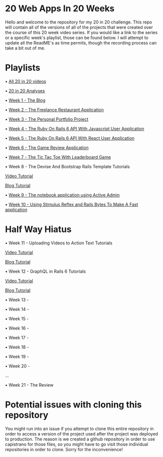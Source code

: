 # 20 Web Apps In 20 Weeks
Hello and welcome to the repository for my 20 in 20 challenge. This repo will contain all of the versions of all of the projects that were created over the course of this 20 week video series. If you would like a link to the series or a specific week's playlist, those can be found below. I will attempt to update all the ReadME's as time permits, though the recording process can take a bit out of me.

# Playlists
• [All 20 in 20 videos](https://www.youtube.com/watch?v=UfoZpAjOnzY&list=PL3mtAHT_eRez6d-PavT6O1KtcMe7mOr-C)

• [20 in 20 Analyses](https://www.youtube.com/watch?v=uBrWt_MkaKw&list=PL3mtAHT_eRez-R7R3XPaBDk87ChCm0cSe)

• [Week 1 - The Blog](https://www.youtube.com/watch?v=UfoZpAjOnzY&list=PL3mtAHT_eRexaDoaU7uooXYZms-1_wua_)

• [Week 2 - The Freelance Restaurant Application](https://www.youtube.com/watch?v=WwClobViifU&list=PL3mtAHT_eRezUvFjgy_K56SBjy12bgS4h)

• [Week 3 - The Personal Portfolio Project](https://www.youtube.com/watch?v=HbH_l8VrH4A&list=PL3mtAHT_eReyBjJvZGIEThnXi5Nr2olMg)

• [Week 4 - The Ruby On Rails 6 API With Javascript User Application](https://www.youtube.com/watch?v=3pZteSkmI9w&list=PL3mtAHT_eRewLlpLhCE8d7Kb6k4g1yA_y)

• [Week 5 - The Ruby On Rails 6 API With React User Application](https://www.youtube.com/watch?v=k1HjmeqF0p0&list=PL3mtAHT_eRez9_vwZSf1hiWs2OJiBKMwd)

• [Week 6 - The Game Review Application](https://www.youtube.com/watch?v=PrjNxhVTR5A&list=PL3mtAHT_eReypxPABSVZMVpoAfoSjtpXX)

• [Week 7 - The Tic Tac Toe With Leaderboard Game](https://www.youtube.com/watch?v=Aye0E8uMDLo)

• Week 8 - The Devise And Bootstrap Rails Template Tutorials
            
[Video Tutorial](https://youtu.be/JR8u5gfmDxU)

[Blog Tutorial](https://deandehart.com/blog/rails-template-for-devvise-and-bootstrap)

• [Week 9 - The notebook application using Active Admin](https://www.youtube.com/watch?v=DfaaTkzOoHo)

• [Week 10 - Using Stimulus Reflex and Rails Bytes To Make A Fast application](https://www.youtube.com/watch?v=hxqkTy2SB78)

# Half Way Hiatus

• Week 11 - Uploading Videos to Action Text Tutorials
            
[Video Tutorial](https://youtu.be/hE-mxN2GXVo)

[Blog Tutorial](https://deanin.com/blog/action-text-videos/)

• Week 12 - GraphQL in Rails 6 Tutorials
            
[Video Tutorial](https://youtu.be/R6KR942yiYE)

[Blog Tutorial](https://deanin.com/blog/graphql)

• Week 13 - 

• Week 14 - 

• Week 15 - 

• Week 16 - 

• Week 17 - 

• Week 18 - 

• Week 19 - 

• Week 20 - 

...

• Week 21 - The Review

# Potential issues with cloning this repository
You might run into an issue if you attempt to clone this entire repository in order to access a version of the project used after the project was deployed to production. The reason is we created a github repository in order to use capistrano for those files, so you might have to go visit those individual repositories in order to clone. Sorry for the inconvenience!

